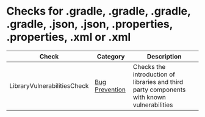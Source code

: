 # Checks for .gradle, .gradle, .gradle, .gradle, .json, .json, .properties, .properties, .xml or .xml

Check | Category | Description
----- | -------- | -----------
LibraryVulnerabilitiesCheck | [Bug Prevention](bug_prevention_checks.markdown#bug-prevention-checks) | Checks the introduction of libraries and third party components with known vulnerabilities |